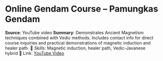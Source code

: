 # Online Gendam Course – Pamungkas Gendam
**Source**: YouTube video
**Summary**: Demonstrates Ancient Magnetism techniques combined with Vedic methods. Includes contact info for direct course inquiries and practical demonstrations of magnetic induction and healer path.
📎 *Skills*: Magnetic induction, healer path, Vedic-Javanese hybrid
🔗 Link: [YouTube Video](https://www.youtube.com/results?search_query=Pamungkas+Gendam+Course)
